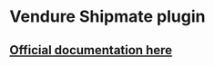 # Vendure Shipmate plugin

## [Official documentation here](https://pinelab-plugins.com/plugin/vendure-plugin-shipmate)
